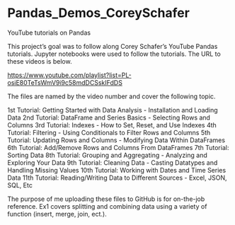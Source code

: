 # Pandas_Demos_CoreySchafer
 YouTube tutorials on Pandas

This project’s goal was to follow along Corey Schafer’s YouTube Pandas tutorials. Jupyter notebooks were used to follow the tutorials. The URL to these videos is below.

https://www.youtube.com/playlist?list=PL-osiE80TeTsWmV9i9c58mdDCSskIFdDS

The files are named by the video number and cover the following topic.

1st Tutorial: Getting Started with Data Analysis - Installation and Loading Data
2nd Tutorial: DataFrame and Series Basics - Selecting Rows and Columns
3rd Tutorial: Indexes - How to Set, Reset, and Use Indexes
4th Tutorial: Filtering - Using Conditionals to Filter Rows and Columns
5th Tutorial: Updating Rows and Columns - Modifying Data Within DataFrames
6th Tutorial: Add/Remove Rows and Columns From DataFrames
7th Tutorial: Sorting Data
8th Tutorial: Grouping and Aggregating - Analyzing and Exploring Your Data
9th Tutorial: Cleaning Data - Casting Datatypes and Handling Missing Values
10th Tutorial: Working with Dates and Time Series Data
11th Tutorial: Reading/Writing Data to Different Sources - Excel, JSON, SQL, Etc

The purpose of me uploading these files to GitHub is for on-the-job reference. Ex1 covers splitting and combining data using a variety of function (insert, merge, join, ect.).